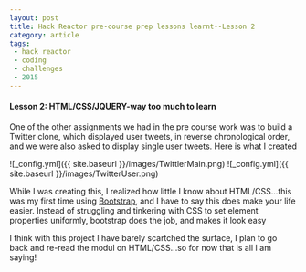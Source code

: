 ```yaml
---
layout: post
title: Hack Reactor pre-course prep lessons learnt--Lesson 2
category: article
tags:
 - hack reactor
 - coding
 - challenges
 - 2015
---
```


<!-- <!DOCTYPE html> -->
<html lang="en">
<head>
	<meta charset="UTF-8">
	<title>Pre-course lessons learnt</title>
</head>
<body>
  <h4>Lesson 2: HTML/CSS/JQUERY-way too much to learn</h4>
  <p>
   One of the other assignments we had in the pre course work was to build a Twitter clone, which displayed user tweets, in reverse chronological order, and we were also asked to display single user tweets. Here is what I created</p>
   ![_config.yml]({{ site.baseurl }}/images/TwittlerMain.png)
   ![_config.yml]({{ site.baseurl }}/images/TwitterUser.png)
   
  </p>
  <p>
   While I was creating this, I realized how little I know about HTML/CSS...this was my first time using <a href="http://getbootstrap.com/">Bootstrap</a>, and I have to say this does make your life easier. Instead of struggling and tinkering with CSS to set element properties uniformly, bootstrap does the job, and makes it look easy
  </p>
  <p>I think with this project I have barely scartched the surface, I plan to go back and re-read the modul on HTML/CSS...so for now that is all I am saying!</p>	
</body>
</html>
